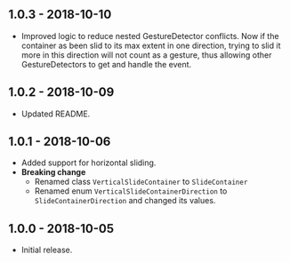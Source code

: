 ## 1.0.3 - 2018-10-10

* Improved logic to reduce nested GestureDetector conflicts. Now if the container as been slid to
its max extent in one direction, trying to slid it more in this direction will not count as a gesture,
thus allowing other GestureDetectors to get and handle the event.

## 1.0.2 - 2018-10-09

* Updated README.

## 1.0.1 - 2018-10-06

* Added support for horizontal sliding.
* **Breaking change**
    * Renamed class `VerticalSlideContainer` to `SlideContainer`
    * Renamed enum `VerticalSlideContainerDirection` to `SlideContainerDirection` and changed its values.

## 1.0.0 - 2018-10-05

* Initial release.
